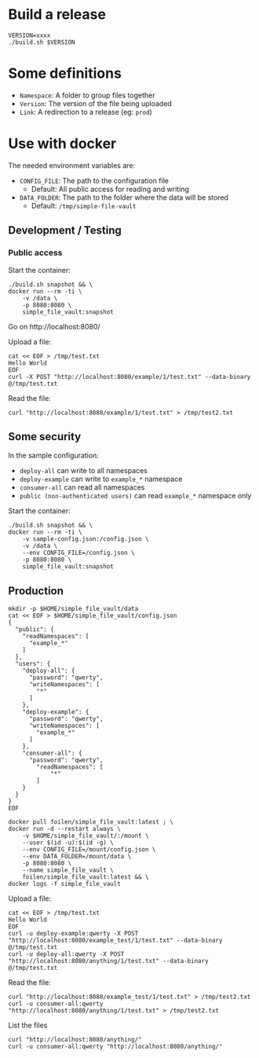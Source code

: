 # Build a release

```
VERSION=xxxx
./build.sh $VERSION
```

# Some definitions

- `Namespace`: A folder to group files together
- `Version`: The version of the file being uploaded
- `Link`: A redirection to a release (eg: `prod`)

# Use with docker

The needed environment variables are:
- `CONFIG_FILE`: The path to the configuration file
  - Default: All public access for reading and writing
- `DATA_FOLDER`: The path to the folder where the data will be stored
  - Default: `/tmp/simple-file-vault`

## Development / Testing

### Public access

Start the container:
```
./build.sh snapshot && \
docker run --rm -ti \
    -v /data \
    -p 8080:8080 \
    simple_file_vault:snapshot
```

Go on http://localhost:8080/

Upload a file:
```
cat << EOF > /tmp/test.txt
Hello World
EOF
curl -X POST "http://localhost:8080/example/1/test.txt" --data-binary @/tmp/test.txt
```

Read the file:
```
curl "http://localhost:8080/example/1/test.txt" > /tmp/test2.txt
```

## Some security

In the sample configuration:
- `deploy-all` can write to all namespaces
- `deploy-example` can write to `example_*` namespace
- `consumer-all` can read all namespaces
- `public (non-authenticated users)` can read `example_*` namespace only

Start the container:
```
./build.sh snapshot && \
docker run --rm -ti \
    -v sample-config.json:/config.json \
    -v /data \
    --env CONFIG_FILE=/config.json \
    -p 8080:8080 \
    simple_file_vault:snapshot
```

## Production

```
mkdir -p $HOME/simple_file_vault/data
cat << EOF > $HOME/simple_file_vault/config.json
{
  "public": {
    "readNamespaces": [
      "example_*"
    ]
  },
  "users": {
    "deploy-all": {
      "password": "qwerty",
      "writeNamespaces": [
        "*"
      ]
    },
    "deploy-example": {
      "password": "qwerty",
      "writeNamespaces": [
        "example_*"
      ]
    },
    "consumer-all": {
      "password": "qwerty",
        "readNamespaces": [
            "*"
        ]
    }
  }
}
EOF

docker pull foilen/simple_file_vault:latest ; \
docker run -d --restart always \
    -v $HOME/simple_file_vault/:/mount \
    --user $(id -u):$(id -g) \
    --env CONFIG_FILE=/mount/config.json \
    --env DATA_FOLDER=/mount/data \
    -p 8080:8080 \
    --name simple_file_vault \
    foilen/simple_file_vault:latest && \
docker logs -f simple_file_vault
```

Upload a file:
```
cat << EOF > /tmp/test.txt
Hello World
EOF
curl -u deploy-example:qwerty -X POST "http://localhost:8080/example_test/1/test.txt" --data-binary @/tmp/test.txt
curl -u deploy-all:qwerty -X POST "http://localhost:8080/anything/1/test.txt" --data-binary @/tmp/test.txt
```

Read the file:
```
curl "http://localhost:8080/example_test/1/test.txt" > /tmp/test2.txt
curl -u consumer-all:qwerty "http://localhost:8080/anything/1/test.txt" > /tmp/test2.txt
```

List the files
```
curl "http://localhost:8080/anything/"
curl -u consumer-all:qwerty "http://localhost:8080/anything/"
```
